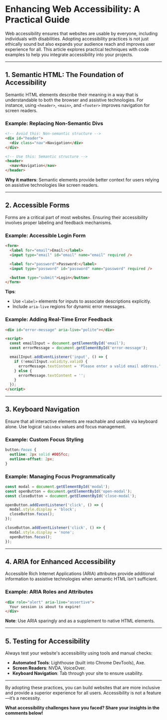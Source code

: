 # Enhancing Web Accessibility: A Practical Guide

Web accessibility ensures that websites are usable by everyone, including individuals with disabilities. Adopting accessibility practices is not just ethically sound but also expands your audience reach and improves user experience for all. This article explores practical techniques with code examples to help you integrate accessibility into your projects.

---

## 1. Semantic HTML: The Foundation of Accessibility

Semantic HTML elements describe their meaning in a way that is understandable to both the browser and assistive technologies. For instance, using `<header>`, `<main>`, and `<footer>` improves navigation for screen readers.

### Example: Replacing Non-Semantic Divs

```html
<!-- Avoid this: Non-semantic structure -->
<div id="header">
  <div class="nav">Navigation</div>
</div>

<!-- Use this: Semantic structure -->
<header>
  <nav>Navigation</nav>
</header>
```

**Why it matters**: Semantic elements provide better context for users relying on assistive technologies like screen readers.

---

## 2. Accessible Forms

Forms are a critical part of most websites. Ensuring their accessibility involves proper labeling and feedback mechanisms.

### Example: Accessible Login Form

```html
<form>
  <label for="email">Email:</label>
  <input type="email" id="email" name="email" required />

  <label for="password">Password:</label>
  <input type="password" id="password" name="password" required />

  <button type="submit">Login</button>
</form>
```

**Tips**:
- Use `<label>` elements for inputs to associate descriptions explicitly.
- Include `aria-live` regions for dynamic error messages.

### Example: Adding Real-Time Error Feedback

```html
<div id="error-message" aria-live="polite"></div>

<script>
  const emailInput = document.getElementById('email');
  const errorMessage = document.getElementById('error-message');

  emailInput.addEventListener('input', () => {
    if (!emailInput.validity.valid) {
      errorMessage.textContent = 'Please enter a valid email address.';
    } else {
      errorMessage.textContent = '';
    }
  });
</script>
```

---

## 3. Keyboard Navigation

Ensure that all interactive elements are reachable and usable via keyboard alone. Use logical `tabindex` values and focus management.

### Example: Custom Focus Styling

```css
button:focus {
  outline: 2px solid #005fcc;
  outline-offset: 2px;
}
```

### Example: Managing Focus Programmatically

```javascript
const modal = document.getElementById('modal');
const openButton = document.getElementById('open-modal');
const closeButton = document.getElementById('close-modal');

openButton.addEventListener('click', () => {
  modal.style.display = 'block';
  closeButton.focus();
});

closeButton.addEventListener('click', () => {
  modal.style.display = 'none';
  openButton.focus();
});
```

---

## 4. ARIA for Enhanced Accessibility

Accessible Rich Internet Applications (ARIA) attributes provide additional information to assistive technologies when semantic HTML isn't sufficient.

### Example: ARIA Roles and Attributes

```html
<div role="alert" aria-live="assertive">
  Your session is about to expire!
</div>
```

**Note**: Use ARIA sparingly and as a supplement to native HTML elements.

---

## 5. Testing for Accessibility

Always test your website's accessibility using tools and manual checks:
- **Automated Tools**: Lighthouse (built into Chrome DevTools), Axe.
- **Screen Readers**: NVDA, VoiceOver.
- **Keyboard Navigation**: Tab through your site to ensure usability.

---

By adopting these practices, you can build websites that are more inclusive and provide a superior experience for all users. Accessibility is not a feature—it’s a necessity.

**What accessibility challenges have you faced? Share your insights in the comments below!**
